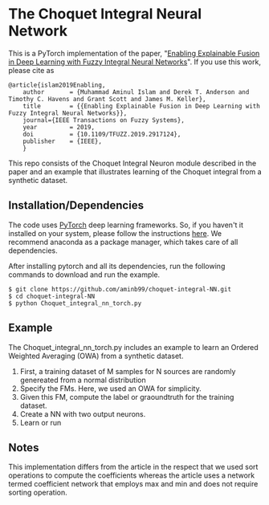 # The Choquet Integral Neural Network
This is a PyTorch implementation of the paper, "[Enabling Explainable Fusion in Deep Learning with Fuzzy Integral Neural Networks](https://arxiv.org/pdf/1905.04394.pdf)".  If you use this work, please cite as 

    @article{islam2019Enabling,
        author       = {Muhammad Aminul Islam and Derek T. Anderson and Timothy C. Havens and Grant Scott and James M. Keller},
        title        = {{Enabling Explainable Fusion in Deep Learning with Fuzzy Integral Neural Networks}},
        journal={IEEE Transactions on Fuzzy Systems},
        year         = 2019,
        doi          = {10.1109/TFUZZ.2019.2917124},
        publisher    = {IEEE},
        }

This repo consists of the Choquet Integral Neuron module described in the paper and an example that illustrates learning of the Choquet integral from a synthetic dataset. 

## Installation/Dependencies
The code uses [PyTorch](https://pytorch.org/) deep learning frameworks. So, if you haven't it installed on your system, please follow the instructions [here](https://pytorch.org/get-started/locally/). We recommend anaconda as a package manager, which takes care of all dependencies.

After installing pytorch and all its dependencies, run the following commands to download and run the example.
```
$ git clone https://github.com/aminb99/choquet-integral-NN.git
$ cd choquet-integral-NN
$ python Choquet_integral_nn_torch.py
```

## Example
The Choquet_integral_nn_torch.py includes an example to learn an Ordered Weighted Averaging (OWA) from  a synthetic dataset.

1. First, a training dataset of M samples for N sources are randomly genereated from a normal distribution
2. Specify the FMs. Here, we used an OWA for simplicity. 
3. Given this FM, compute the label or graoundtruth for the training dataset.
4. Create a NN with two output neurons.
5. Learn or run 


## Notes
This implementation differs from the article in the respect that we used sort operations to compute the coefficients whereas the article uses a network termed coefficient network that employs max and min and does not require sorting operation.   



